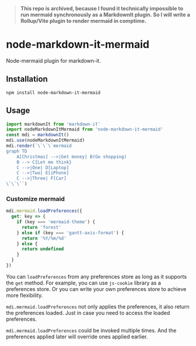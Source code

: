 > **This repo is archived, because I found it technically impossible to run mermaid synchronously as a MarkdownIt plugin. So I will write a Rollup/Vite plugin to render mermaid in comptime.**

# node-markdown-it-mermaid

Node-mermaid plugin for markdown-it.


## Installation

```
npm install node-markdown-it-mermaid
```


## Usage

```js
import markdownIt from 'markdown-it'
import nodeMarkdownItMermaid from 'node-markdown-it-mermaid'
const mdi = markdownIt()
mdi.use(nodeMarkdownItMermaid)
mdi.render(`\`\`\`mermaid
graph TD
    A[Christmas] -->|Get money| B(Go shopping)
    B --> C{Let me think}
    C -->|One| D[Laptop]
    C -->|Two| E[iPhone]
    C -->|Three| F[Car]
\`\`\``)
```

### Customize mermaid

```js
mdi.mermaid.loadPreferences({
  get: key => {
    if (key === 'mermaid-theme') {
      return 'forest'
    } else if (key === 'gantt-axis-format') {
      return '%Y/%m/%d'
    } else {
      return undefined
    }
  }
})
```

You can `loadPreferences` from any preferences store as long as it supports the `get` method. For example, you can use `js-cookie` library as a preferences store. Or you can write your own preferences store to achieve more flexibility.

`mdi.mermaid.loadPreferences` not only applies the preferences, it also return the preferences loaded. Just in case you need to access the loaded preferences.

`mdi.mermaid.loadPreferences` could be invoked multiple times. And the preferences applied later will override ones applied earlier.

